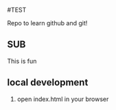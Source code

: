#TEST

Repo to learn github and git!

## SUB

This is fun

## local development

1. open index.html in your browser